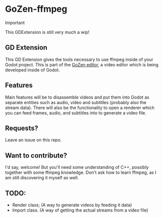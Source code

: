 # GoZen-ffmpeg

> [!IMPORTANT]  
> This GDExtension is still very much a wip! 

## GD Extension

This GD Extension gives the tools necessary to use ffmpeg inside of your Godot project. This is part of the [GoZen editor](https://github.com/voylin/GoZen), a video editor which is being developed inside of Godot.

## Features

Main features will be to disassemble videos and put them into Godot as separate entities such as audio, video and subtitles (probably also the stream data). There will also be the functionality to open a renderer which you can feed frames, audio, and subtitles into to generate a video file.

## Requests? 

Leave an issue on this repo.

## Want to contribute?

I'd say, welcome! But you'll need some understanding of C++, possibly together with some ffmpeg knowledge. Don't ask how to learn ffmpeg, as I am still discovering it myself as well.

## TODO:

- Render class; (A way to generate videos by feeding it data)
- Import class. (A way of getting the actual streams from a video file)
